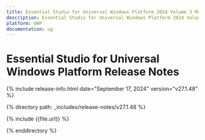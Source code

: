 ```yaml
---
title: Essential Studio for Universal Windows Platform 2024 Volume 3 Main Release Release Notes  
description: Essential Studio for Universal Windows Platform 2024 Volume 3 Main Release Release Notes  
platform: UWP
documentation: ug
---
```


# Essential Studio for Universal Windows Platform  Release Notes  

{% include release-info.html date="September 17, 2024"  version="v27.1.48" %} 

{% directory path: _includes/release-notes/v27.1.48 %}

{% include {{file.url}} %}

{% enddirectory %}